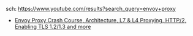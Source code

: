 sch: https://www.youtube.com/results?search_query=envoy+proxy

- [Envoy Proxy Crash Course, Architecture, L7 & L4 Proxying, HTTP/2, Enabling TLS 1.2/1.3 and more](https://youtu.be/40gKzHQWgP0)

